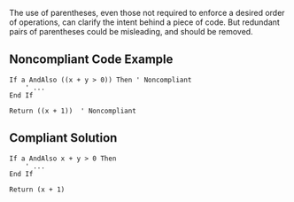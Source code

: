
The use of parentheses, even those not required to enforce a desired order of operations, can clarify the intent behind a piece of code. But redundant pairs of parentheses could be misleading, and should be removed.

## Noncompliant Code Example


    If a AndAlso ((x + y > 0)) Then ' Noncompliant
        ' ...
    End If
    
    Return ((x + 1))  ' Noncompliant


## Compliant Solution


    If a AndAlso x + y > 0 Then
        ' ...
    End If
    
    Return (x + 1)

